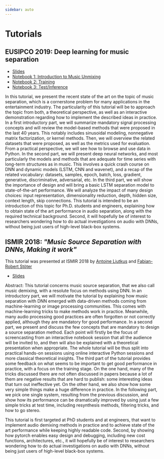 ```yaml
---
sidebar: auto
---
```


# Tutorials

## EUSIPCO 2019: Deep learning for music separation

* [Slides](https://sigsep.github.io/eusipco2019_tutorial)
* [Notebook 1: Introduction to Music Unmixing](https://colab.research.google.com/drive/1Zo6iSPIi6SjOAL7wg8yzVWkS9mjLgjI-)
* [Notebook 2: Training](https://colab.research.google.com/drive/1tYL35_0M3TobYv0eT8Uc_H4JO2JUfi4K)
* [Notebook 3: Test/Inference](https://colab.research.google.com/drive/1mijF0zGWxN-KaxTnd0q6hayAlrID5fEQ)

In this tutorial, we present the recent state of the art on the topic of music separation, which is a cornerstone problem for many applications in the entertainment industry. The particularity of this tutorial will be to approach the topic from both, a theoretical perspective, as well as an interactive demonstration regarding how to implement the described ideas in practice. In a first introductory part, we will summarize mandatory signal processing concepts and will review the model-based methods that were proposed in the last 40 years. This notably includes sinusoidal modeling, nonnegative matrix factorization, or kernel methods. Then, we will overview the related datasets that were proposed, as well as the metrics used for evaluation. From a practical perspective, we will see how to browse and use data in Python. In the second part, we will present deep neural networks, and most particularly the models and methods that are adequate for time series with long-term structures as in music. This involves a quick crash course on DNN and dynamic models (LSTM, CNN and wavenet), and a recap of the related vocabulary: datasets, samples, epoch, batch, loss, gradient, generative, discriminative, adversarial, etc. In the third part, we will show the importance of design and will bring a basic LSTM separation model to state-of-the-art performance. We will analyze the impact of many design choices: input representation, dimensionality reduction, depth, hidden size, context length, skip connections. This tutorial is intended to be an introduction of this topic for Ph.D. students and engineers, explaining how to obtain state of the art performance in audio separation, along with the required technical background. Second, it will hopefully be of interest to researchers wondering how to do actual investigations on audio with DNNs, without being just users of high-level black-box systems.

## ISMIR 2018: _"Music Source Separation with DNNs, Making it work"_
This tutorial was presented at ISMIR 2018 by [Antoine Liutkus](https://www.lirmm.fr/users/utilisateurs-lirmm/antoine-liutkus) and [Fabian-Robert Stöter](https://www.faroit.com)

* [Slides](https://sigsep.github.io/ismir2018_tutorial/index.html)

Abstract: This tutorial concerns music source separation, that we also call music demixing, with a resolute focus on methods using DNN.
In an introductory part, we will motivate the tutorial by explaining how music separation with DNN emerged with data-driven methods coming from machine-learning or image processing communities. This comes with machine-learning tricks to make methods work in practice. Meanwhile, many audio processing good practices are often forgotten or not correctly applied, although they are mandatory for good performance.
In a second part, we present and discuss the few concepts that are mandatory to design a source separation method. Each point will firstly be the focus of screencasting from an interactive notebook session that all the audience will be invited to, and then will also be explained with a theoretical presentation when appropriate. The whole tutorial will be thus split into practical hands-on sessions using online interactive Python sessions and more classical theoretical insights.
The third part of the tutorial provides some feedback on what seems to be important to get good performance in practice, with a focus on the training stage. On the one hand, many of the tricks discussed there are not often discussed in papers because a lot of them are negative results that are hard to publish: some interesting ideas that turn out ineffective yet. On the other hand, we also show how some very simple things make a huge difference in practice.
In the following part, we pick one single system, resulting from the previous discussion, and show how its performance can be dramatically improved by using just a few simple tricks at test time, including resynthesis methods, filtering tricks, and how to go stereo.

This tutorial is first targeted at PhD students and at engineers, that want to implement audio demixing methods in practice and to achieve state of the art performance while keeping highly readable code. Second, by showing how pytorch enables easy design and debugging, including new cost functions, architectures, etc., it will hopefully be of interest to researchers wondering how to do actual investigations on audio with DNNs, without being just users of high-level black-box systems.